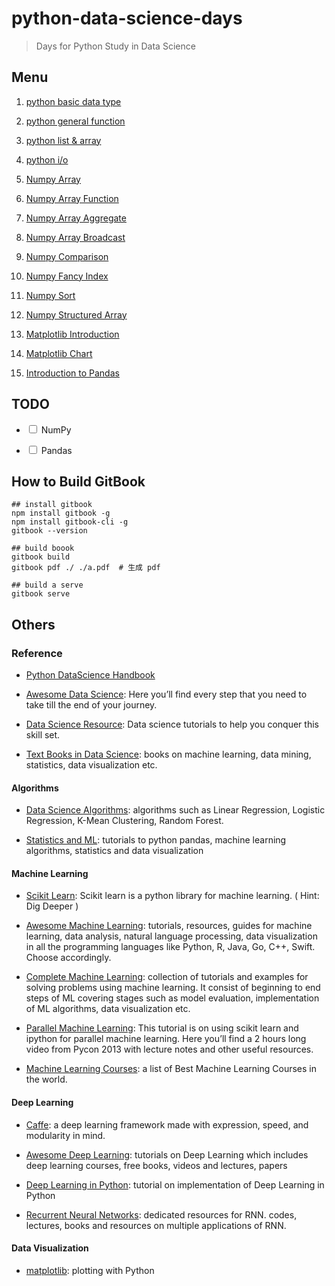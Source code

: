 # python-data-science-days
> Days for Python Study in Data Science 

## Menu

1. [ python basic data type](./day01-basic)

2. [ python general function ](./day02-general-function)

3. [ python list & array ](./day03-list)

4. [ python i/o ](./day04-io)

5. [ Numpy Array](./day05-numpy-array)

6. [ Numpy Array Function](./day06-numpy-array-function)

7. [ Numpy Array Aggregate](./day07-numpy-array-aggregate)

8. [ Numpy Array Broadcast](./day08-numpy-array-boardcast)

9. [ Numpy Comparison](./day09-numpy-comparison)

10. [ Numpy Fancy Index](./day10-numpy-array-index)

11. [ Numpy Sort](./day11-numpy-array-sort)

12. [ Numpy Structured Array](./day12-numpy-structured-array)

13. [ Matplotlib Introduction](./day13-matplotlib-introduction)

14. [ Matplotlib Chart](./day14-matplotlib-chart)

15. [Introduction to Pandas](./day15-pandas-intro)

## TODO

* <input type="checkbox"/> NumPy

* <input type="checkbox"/> Pandas

## How to Build GitBook

```
## install gitbook
npm install gitbook -g  
npm install gitbook-cli -g 
gitbook --version

## build boook
gitbook build
gitbook pdf ./ ./a.pdf  # 生成 pdf

## build a serve
gitbook serve
```

## Others

### Reference

* [Python DataScience Handbook](https://github.com/jakevdp/PythonDataScienceHandbook)

* [Awesome Data Science](https://github.com/okulbilisim/awesome-datascience): Here you’ll find every step that you need to take till the end of your journey.

* [Data Science Resource](https://github.com/jonathan-bower/DataScienceResources): Data science tutorials to help you conquer this skill set. 

* [Text Books in Data Science](https://github.com/chaconnewu/free-data-science-books): books on machine learning, data mining, statistics, data visualization etc.

#### Algorithms

* [Data Science Algorithms](https://github.com/nborwankar/LearnDataScience): algorithms such as Linear Regression, Logistic Regression, K-Mean Clustering, Random Forest.

* [Statistics and ML](https://github.com/DrSkippy/Data-Science-45min-Intros): tutorials to python pandas, machine learning algorithms, statistics and data visualization

#### Machine Learning

* [Scikit Learn](https://github.com/scikit-learn/scikit-learn): Scikit learn is a python library for machine learning. ( Hint: Dig Deeper )

* [Awesome Machine Learning](https://github.com/josephmisiti/awesome-machine-learning): tutorials, resources, guides for machine learning, data analysis, natural language processing, data visualization in all the programming languages like Python, R, Java, Go, C++, Swift. Choose accordingly.

* [Complete Machine Learning](https://github.com/rasbt/pattern_classification): collection of  tutorials and examples for solving problems using machine learning. It consist of beginning to end steps of ML covering stages such as model evaluation, implementation of ML algorithms, data visualization etc.

* [Parallel Machine Learning](https://github.com/ogrisel/parallel_ml_tutorial): This tutorial is on using scikit learn and ipython for parallel machine learning. Here you’ll find a 2 hours long video from Pycon 2013 with lecture notes and other useful resources.

* [Machine Learning Courses](https://github.com/prakhar1989/awesome-courses#machine-learning): a list of Best Machine Learning Courses in the world.

#### Deep Learning

* [Caffe](https://github.com/BVLC/caffe): a deep learning framework made with expression, speed, and modularity in mind. 

* [Awesome Deep Learning](https://github.com/ChristosChristofidis/awesome-deep-learning): tutorials on Deep Learning which includes deep learning courses, free books, videos and lectures, papers

* [Deep Learning in Python](https://github.com/andersbll/deeppy): tutorial on implementation of Deep Learning in Python

* [Recurrent Neural Networks](https://github.com/kjw0612/awesome-rnn):  dedicated resources for RNN. codes, lectures, books and resources on multiple applications of RNN.

#### Data Visualization

* [matplotlib](https://github.com/matplotlib/matplotlib): plotting with Python
